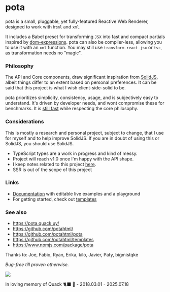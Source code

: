 # pota

pota is a small, pluggable, yet fully-featured Reactive Web Renderer,
designed to work with `html` and `xml`.

It includes a Babel preset for transforming `JSX` into fast and
compact partials inspired by
[dom-expressions](https://github.com/ryansolid/dom-expressions). pota
can also be compiler-less, allowing you to use it with an `xml`
function. You may still use `transform-react-jsx` or `tsc`, as
transformation needs no "magic".

### Philosophy

The API and Core components, draw significant inspiration from
[SolidJS](https://www.solidjs.com/), albeit things differ to an extent
based on personal preferences. It can be said that this project is
what I wish client-side-solid to be.

pota prioritizes simplicity, consistency, usage, and is subjectively
easy to understand. It's driven by developer needs, and wont
compromise these for benchmarks. It is
[still fast](https://krausest.github.io/js-framework-benchmark/current.html)
while respecting the core philosophy.

### Considerations

This is mostly a research and personal project, subject to change,
that I use for myself and to help improve SolidJS. If you are in doubt
of using this or SolidJS, you should use SolidJS.

- TypeScript types are a work in progress and kind of messy.
- Project will reach v1.0 once I'm happy with the API shape.
- I keep notes related to this project
  [here](https://github.com/potahtml/pota/blob/master/src/release/todo.md).
- SSR is out of the scope of this project

### Links

- [Documentation](https://pota.quack.uy/) with editable live examples
  and a playground
- For getting started, check out
  [templates](https://github.com/potahtml/templates)

### See also

- https://pota.quack.uy/
- https://github.com/potahtml/
- https://github.com/potahtml/pota
- https://github.com/potahtml/templates
- https://www.npmjs.com/package/pota

Thanks to: Joe, Fabio, Ryan, Erika, kilo, Javier, Paty, bigmistqke

_Bug-free till proven otherwise._

 <img src="https://pota.quack.uy/assets/logo-small.png"/>

In loving memory of Quack 🐈‍⬛ 🩵 - 2018.03.01 - 2025.07.18
